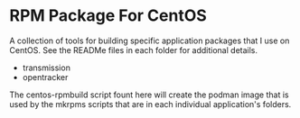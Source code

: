 #  RPM Package For CentOS

A collection of tools for building specific application packages that I use on
CentOS.  See the READMe files in each folder for additional details.

* transmission
* opentracker

The centos-rpmbuild script fount here will create the podman image that is used
by the mkrpms scripts that are in each individual application's folders.

